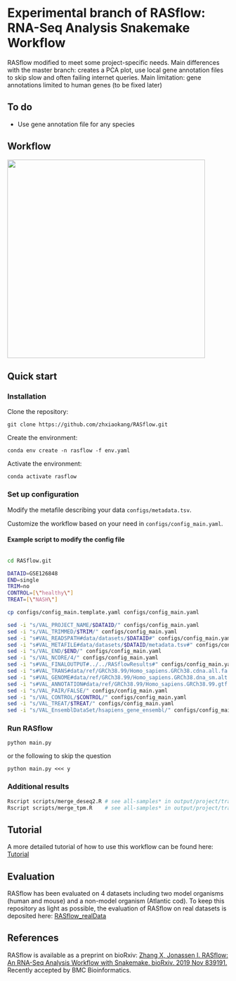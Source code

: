 # Experimental branch of RASflow: RNA-Seq Analysis Snakemake Workflow
RASflow modified to meet some project-specific needs. 
Main differences with the master branch: creates a PCA plot, use local gene 
annotation files to skip slow and often failing internet queries. 
Main limitation: gene annotations limited to human genes (to be fixed later)

## To do

* Use gene annotation file for any species

## Workflow
<img src="https://github.com/zhxiaokang/RNA-Seq-analysis/blob/master/workflow/workflow_chart.jpg" width="450">

## Quick start
### Installation
Clone the repository:

`git clone https://github.com/zhxiaokang/RASflow.git`

Create the environment:

`conda env create -n rasflow -f env.yaml`

Activate the environment:

`conda activate rasflow`

### Set up configuration
Modify the metafile describing your data `configs/metadata.tsv`.

Customize the workflow based on your need in `configs/config_main.yaml`.


#### Example script to modify the config file

```bash

cd RASflow.git

DATAID=GSE126848
END=single
TRIM=no
CONTROL=[\"healthy\"]
TREAT=[\"NASH\"]

cp configs/config_main.template.yaml configs/config_main.yaml

sed -i "s/VAL_PROJECT_NAME/$DATAID/" configs/config_main.yaml
sed -i "s/VAL_TRIMMED/$TRIM/" configs/config_main.yaml
sed -i "s#VAL_READSPATH#data/datasets/$DATAID#" configs/config_main.yaml
sed -i "s#VAL_METAFILE#data/datasets/$DATAID/metadata.tsv#" configs/config_main.yaml
sed -i "s/VAL_END/$END/" configs/config_main.yaml
sed -i "s/VAL_NCORE/4/" configs/config_main.yaml
sed -i "s#VAL_FINALOUTPUT#../../RASflowResults#" configs/config_main.yaml
sed -i "s#VAL_TRANS#data/ref/GRCh38.99/Homo_sapiens.GRCh38.cdna.all.fa.gz#" configs/config_main.yaml
sed -i "s#VAL_GENOME#data/ref/GRCh38.99/Homo_sapiens.GRCh38.dna_sm.alt.fa.gz#" configs/config_main.yaml
sed -i "s#VAL_ANNOTATION#data/ref/GRCh38.99/Homo_sapiens.GRCh38.99.gtf.gz#" configs/config_main.yaml
sed -i "s/VAL_PAIR/FALSE/" configs/config_main.yaml
sed -i "s/VAL_CONTROL/$CONTROL/" configs/config_main.yaml
sed -i "s/VAL_TREAT/$TREAT/" configs/config_main.yaml
sed -i "s/VAL_EnsemblDataSet/hsapiens_gene_ensembl/" configs/config_main.yaml
```

### Run RASflow
`python main.py`

or the following to skip the question

`python main.py <<< y`

### Additional results

```bash
Rscript scripts/merge_deseq2.R # see all-samples* in output/project/trans/dea/coutGroup
Rscript scripts/merge_tpm.R    # see all-samples* in output/project/trans/tpmFile
```

## Tutorial
A more detailed tutorial of how to use this workflow can be found here: [Tutorial](https://github.com/zhxiaokang/RASflow/blob/master/Tutorial.pdf)

## Evaluation
RASflow has been evaluated on 4 datasets including two model organisms (human and mouse) and a non-model organism (Atlantic cod). To keep this repository as light as possible, the evaluation of RASflow on real datasets is deposited here: [RASflow_realData](https://git.app.uib.no/Xiaokang.Zhang/rasflow_realdata)

## References
RASflow is available as a preprint on bioRxiv: [Zhang X, Jonassen I. RASflow: An RNA-Seq Analysis Workflow with Snakemake. bioRxiv. 2019 Nov 839191.](https://www.biorxiv.org/content/10.1101/839191v1) Recently accepted by BMC Bioinformatics.
